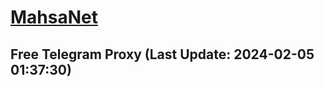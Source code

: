 
# [MahsaNet](https://t.me/mahsa_net)
## Free Telegram Proxy (Last Update: 2024-02-05 01:37:30)

    